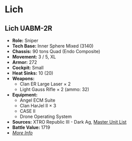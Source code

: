 # Lich
## Lich UABM-2R
- **Role:** Sniper
- **Tech Base:** Inner Sphere Mixed (3140)
- **Chassis:** 90 tons Quad (Endo Composite)
- **Movement:** 3 / 5, XL
- **Armor:** 272
- **Cockpit:** Small
- **Heat Sinks:** 10 (20)
- **Weapons:**
  - Clan ER Large Laser × 2
  - Light Gauss Rifle × 2 (ammo: 32)
- **Equipment:**
  - Angel ECM Suite
  - Clan HarJel II × 3
  - CASE II
  - Drone Operating System
- **Sources:** XTRO Republic III - Dark Ag, [Master Unit List](http://masterunitlist.info/Unit/Details/7385/lich-uabm-2r)
- **Battle Value:** 1719
- [*More Info*](lich/lich_uabm-2r.md)


